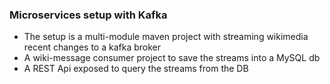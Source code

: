 ### Microservices setup with Kafka

- The setup is a multi-module maven project with streaming wikimedia recent changes to a kafka broker
- A wiki-message consumer project to save the streams into a MySQL db
- A REST Api exposed to query the streams from the DB
